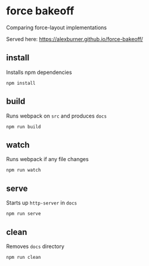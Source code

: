 # force bakeoff

Comparing force-layout implementations

Served here: https://alexburner.github.io/force-bakeoff/


## install
Installs npm dependencies
```
npm install
```

## build
Runs webpack on `src` and produces `docs`
```
npm run build
```

## watch
Runs webpack if any file changes
```
npm run watch
```

## serve
Starts up `http-server` in `docs`
```
npm run serve
```

## clean
Removes `docs` directory
```
npm run clean
```
